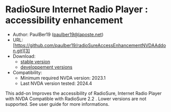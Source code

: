 # RadioSure Internet Radio Player : accessibility enhancement #

* Author: PaulBer19 (paulber19@laposte.net)
* URL: [https://github.com/paulber19/radioSureAccessEnhancementNVDAAddon.git][3]
* Download:
	* [stable version][1]
	* [developpement versions][2]
* Compatibility:
	* Minimum required NVDA version: 2023.1
	* Last NVDA version tested: 2024.4


This add-on Improves the accessibility of RadioSure, Internet Radio Player with NVDA
Compatible with RadioSure 2.2 . Lower versions are not supported.
See user guide for more informations.


[1]: https://github.com/paulber007/AllMyNVDAAddons/raw/master/radioSureAccessEnhancement/radioSureAccessEnhancement-2.9.nvda-addon
[2]: https://github.com/paulber007/AllMyNVDAAddons/tree/master/radioSureAccessEnhancement/dev
[3]:https://github.com/paulber19/radioSureAccessEnhancementNVDAAddon.git
